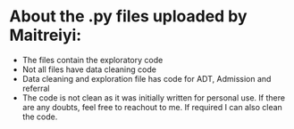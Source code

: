 # About the .py files uploaded by Maitreiyi:
* The files contain the exploratory code
* Not all files have data cleaning code
* Data cleaning and exploration file has code for ADT, Admission and referral
* The code is not clean as it was initially written for personal use. If there are any doubts, feel free to reachout to me. If required I can also clean the code.

